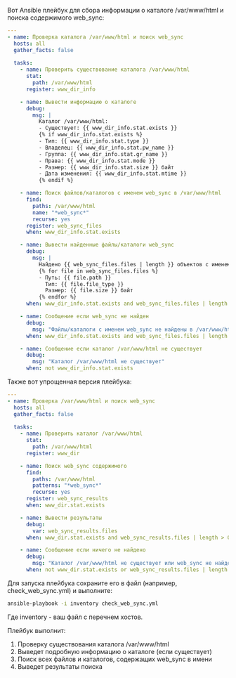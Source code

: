 Вот Ansible плейбук для сбора информации о каталоге /var/www/html и поиска содержимого web_sync:

```yaml
---
- name: Проверка каталога /var/www/html и поиск web_sync
  hosts: all
  gather_facts: false
  
  tasks:
    - name: Проверить существование каталога /var/www/html
      stat:
        path: /var/www/html
      register: www_dir_info

    - name: Вывести информацию о каталоге
      debug:
        msg: |
          Каталог /var/www/html:
          - Существует: {{ www_dir_info.stat.exists }}
          {% if www_dir_info.stat.exists %}
          - Тип: {{ www_dir_info.stat.type }}
          - Владелец: {{ www_dir_info.stat.pw_name }}
          - Группа: {{ www_dir_info.stat.gr_name }}
          - Права: {{ www_dir_info.stat.mode }}
          - Размер: {{ www_dir_info.stat.size }} байт
          - Дата изменения: {{ www_dir_info.stat.mtime }}
          {% endif %}

    - name: Поиск файлов/каталогов с именем web_sync в /var/www/html
      find:
        paths: /var/www/html
        name: "*web_sync*"
        recurse: yes
      register: web_sync_files
      when: www_dir_info.stat.exists

    - name: Вывести найденные файлы/каталоги web_sync
      debug:
        msg: |
          Найдено {{ web_sync_files.files | length }} объектов с именем web_sync:
          {% for file in web_sync_files.files %}
          - Путь: {{ file.path }}
            Тип: {{ file.file_type }}
            Размер: {{ file.size }} байт
          {% endfor %}
      when: www_dir_info.stat.exists and web_sync_files.files | length > 0

    - name: Сообщение если web_sync не найден
      debug:
        msg: "Файлы/каталоги с именем web_sync не найдены в /var/www/html"
      when: www_dir_info.stat.exists and web_sync_files.files | length == 0

    - name: Сообщение если каталог /var/www/html не существует
      debug:
        msg: "Каталог /var/www/html не существует"
      when: not www_dir_info.stat.exists
```

Также вот упрощенная версия плейбука:

```yaml
---
- name: Проверка /var/www/html и поиск web_sync
  hosts: all
  gather_facts: false
  
  tasks:
    - name: Проверить каталог /var/www/html
      stat:
        path: /var/www/html
      register: www_dir

    - name: Поиск web_sync содержимого
      find:
        paths: /var/www/html
        patterns: "*web_sync*"
        recurse: yes
      register: web_sync_results
      when: www_dir.stat.exists

    - name: Вывести результаты
      debug:
        var: web_sync_results.files
      when: www_dir.stat.exists and web_sync_results.files | length > 0

    - name: Сообщение если ничего не найдено
      debug:
        msg: "Каталог /var/www/html не существует или web_sync не найден"
      when: not www_dir.stat.exists or web_sync_results.files | length == 0
```

Для запуска плейбука сохраните его в файл (например, check_web_sync.yml) и выполните:

```bash
ansible-playbook -i inventory check_web_sync.yml
```

Где inventory - ваш файл с перечнем хостов.

Плейбук выполнит:

1. Проверку существования каталога /var/www/html
2. Выведет подробную информацию о каталоге (если существует)
3. Поиск всех файлов и каталогов, содержащих web_sync в имени
4. Выведет результаты поиска